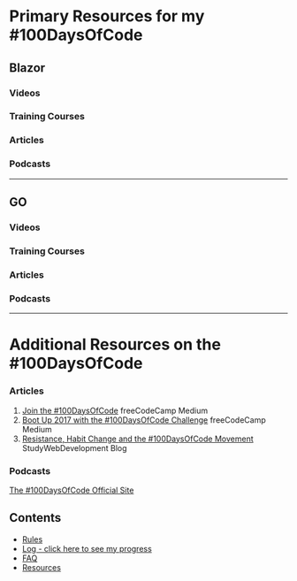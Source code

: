# Primary Resources for my #100DaysOfCode

## Blazor

### Videos

### Training Courses
### Articles

### Podcasts
---


## GO

### Videos

### Training Courses
### Articles

### Podcasts


---



# Additional Resources on the #100DaysOfCode


### Articles
1. [Join the #100DaysOfCode](https://medium.freecodecamp.com/join-the-100daysofcode-556ddb4579e4) freeCodeCamp Medium
2. [Boot Up 2017 with the #100DaysOfCode Challenge](https://medium.freecodecamp.com/start-2017-with-the-100daysofcode-improved-and-updated-18ce604b237b) freeCodeCamp Medium 
3. [Resistance, Habit Change and the #100DaysOfCode Movement](https://studywebdevelopment.com/100-days-of-code.html) StudyWebDevelopment Blog

### Podcasts

[The #100DaysOfCode Official Site](http://100daysofcode.com/)
## Contents
* [Rules](rules.md)
* [Log - click here to see my progress](log.md)
* [FAQ](FAQ.md)
* [Resources](resources.md)
